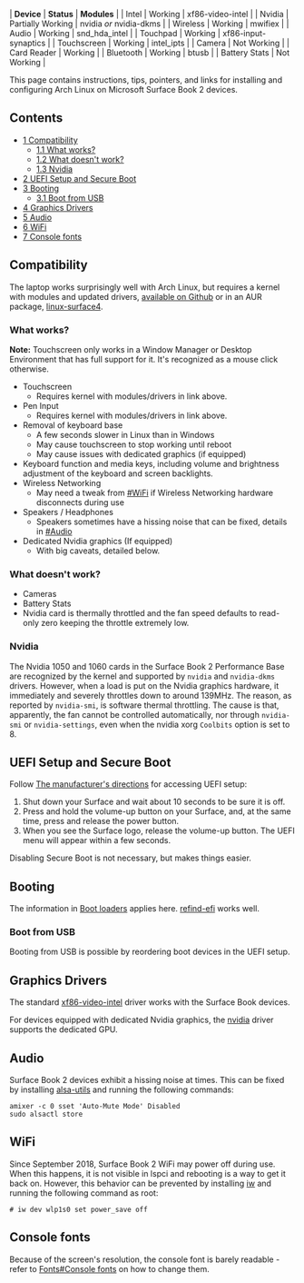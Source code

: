 | **Device** | **Status** | **Modules** |
| Intel | Working | xf86-video-intel |
| Nvidia | Partially Working | nvidia *or* nvidia-dkms |
| Wireless | Working | mwifiex |
| Audio | Working | snd_hda_intel |
| Touchpad | Working | xf86-input-synaptics |
| Touchscreen | Working | intel_ipts |
| Camera | Not Working |
| Card Reader | Working |
| Bluetooth | Working | btusb |
| Battery Stats | Not Working |

This page contains instructions, tips, pointers, and links for installing and configuring Arch Linux on Microsoft Surface Book 2 devices.

## Contents

*   [1 Compatibility](#Compatibility)
    *   [1.1 What works?](#What_works.3F)
    *   [1.2 What doesn't work?](#What_doesn.27t_work.3F)
    *   [1.3 Nvidia](#Nvidia)
*   [2 UEFI Setup and Secure Boot](#UEFI_Setup_and_Secure_Boot)
*   [3 Booting](#Booting)
    *   [3.1 Boot from USB](#Boot_from_USB)
*   [4 Graphics Drivers](#Graphics_Drivers)
*   [5 Audio](#Audio)
*   [6 WiFi](#WiFi)
*   [7 Console fonts](#Console_fonts)

## Compatibility

The laptop works surprisingly well with Arch Linux, but requires a kernel with modules and updated drivers, [available on Github](https://github.com/jakeday/linux-surface) or in an AUR package, [linux-surface4](https://aur.archlinux.org/packages/linux-surface4/).

### What works?

**Note:** Touchscreen only works in a Window Manager or Desktop Environment that has full support for it. It's recognized as a mouse click otherwise.

*   Touchscreen
    *   Requires kernel with modules/drivers in link above.
*   Pen Input
    *   Requires kernel with modules/drivers in link above.
*   Removal of keyboard base
    *   A few seconds slower in Linux than in Windows
    *   May cause touchscreen to stop working until reboot
    *   May cause issues with dedicated graphics (if equipped)
*   Keyboard function and media keys, including volume and brightness adjustment of the keyboard and screen backlights.
*   Wireless Networking
    *   May need a tweak from [#WiFi](#WiFi) if Wireless Networking hardware disconnects during use
*   Speakers / Headphones
    *   Speakers sometimes have a hissing noise that can be fixed, details in [#Audio](#Audio)
*   Dedicated Nvidia graphics (If equipped)
    *   With big caveats, detailed below.

### What doesn't work?

*   Cameras
*   Battery Stats
*   Nvidia card is thermally throttled and the fan speed defaults to read-only zero keeping the throttle extremely low.

### Nvidia

The Nvidia 1050 and 1060 cards in the Surface Book 2 Performance Base are recognized by the kernel and supported by `nvidia` and `nvidia-dkms` drivers. However, when a load is put on the Nvidia graphics hardware, it immediately and severely throttles down to around 139MHz. The reason, as reported by `nvidia-smi`, is software thermal throttling. The cause is that, apparently, the fan cannot be controlled automatically, nor through `nvidia-smi` or `nvidia-settings`, even when the nvidia xorg `Coolbits` option is set to 8.

## UEFI Setup and Secure Boot

Follow [The manufacturer's directions](https://support.microsoft.com/en-us/help/4023531) for accessing UEFI setup:

1.  Shut down your Surface and wait about 10 seconds to be sure it is off.
2.  Press and hold the volume-up button on your Surface, and, at the same time, press and release the power button.
3.  When you see the Surface logo, release the volume-up button. The UEFI menu will appear within a few seconds.

Disabling Secure Boot is not necessary, but makes things easier.

## Booting

The information in [Boot loaders](/index.php/Boot_loader "Boot loader") applies here. [refind-efi](https://www.archlinux.org/packages/?name=refind-efi) works well.

### Boot from USB

Booting from USB is possible by reordering boot devices in the UEFI setup.

## Graphics Drivers

The standard [xf86-video-intel](https://www.archlinux.org/packages/?name=xf86-video-intel) driver works with the Surface Book devices.

For devices equipped with dedicated Nvidia graphics, the [nvidia](https://www.archlinux.org/packages/?name=nvidia) driver supports the dedicated GPU.

## Audio

Surface Book 2 devices exhibit a hissing noise at times. This can be fixed by installing [alsa-utils](https://www.archlinux.org/packages/?name=alsa-utils) and running the following commands:

```
amixer -c 0 sset 'Auto-Mute Mode' Disabled
sudo alsactl store

```

## WiFi

Since September 2018, Surface Book 2 WiFi may power off during use. When this happens, it is not visible in lspci and rebooting is a way to get it back on. However, this behavior can be prevented by installing [iw](https://www.archlinux.org/packages/?name=iw) and running the following command as root:

```
# iw dev wlp1s0 set power_save off

```

## Console fonts

Because of the screen's resolution, the console font is barely readable - refer to [Fonts#Console fonts](/index.php/Fonts#Console_fonts "Fonts") on how to change them.